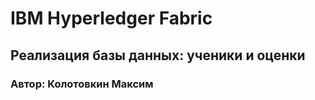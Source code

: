 # IBM Hyperledger Fabric

## Реализация базы данных: ученики и оценки

### Автор: Колотовкин Максим


